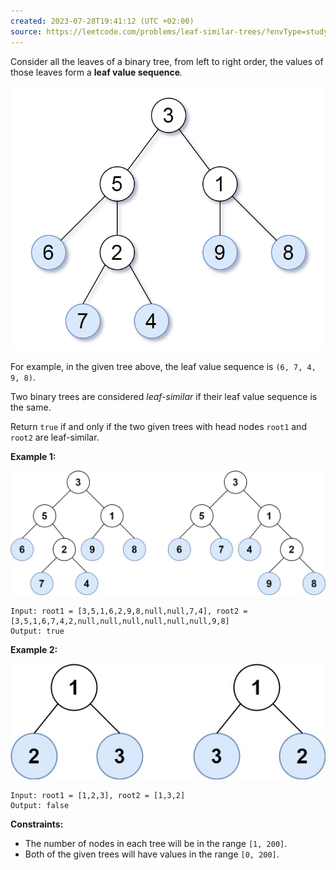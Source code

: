 ```yaml
---
created: 2023-07-28T19:41:12 (UTC +02:00)
source: https://leetcode.com/problems/leaf-similar-trees/?envType=study-plan-v2&envId=leetcode-75
---
```

Consider all the leaves of a binary tree, from left to right order, the values of those leaves form a **leaf value sequence**_._

![img.png](img.png)

For example, in the given tree above, the leaf value sequence is `(6, 7, 4, 9, 8)`.

Two binary trees are considered _leaf-similar_ if their leaf value sequence is the same.

Return `true` if and only if the two given trees with head nodes `root1` and `root2` are leaf-similar.

**Example 1:**

![img_1.png](img_1.png)

```
Input: root1 = [3,5,1,6,2,9,8,null,null,7,4], root2 = [3,5,1,6,7,4,2,null,null,null,null,null,null,9,8]
Output: true

```

**Example 2:**

![img_2.png](img_2.png)

```
Input: root1 = [1,2,3], root2 = [1,3,2]
Output: false

```

**Constraints:**

-   The number of nodes in each tree will be in the range `[1, 200]`.
-   Both of the given trees will have values in the range `[0, 200]`.
